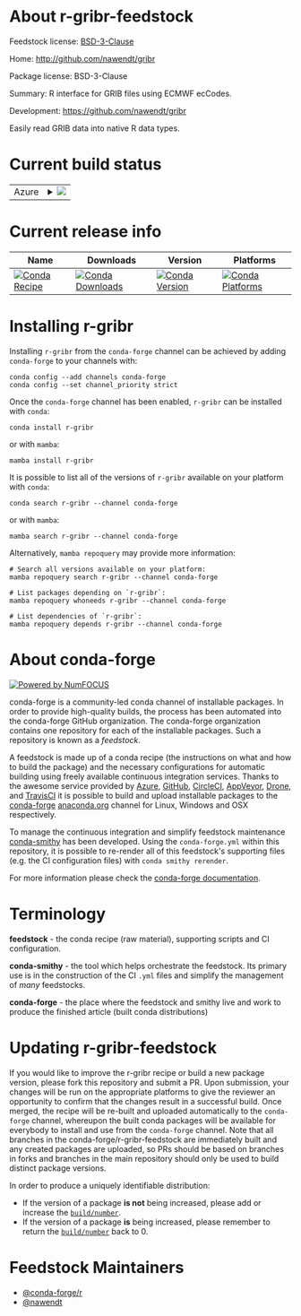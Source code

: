 About r-gribr-feedstock
=======================

Feedstock license: [BSD-3-Clause](https://github.com/conda-forge/r-gribr-feedstock/blob/main/LICENSE.txt)

Home: http://github.com/nawendt/gribr

Package license: BSD-3-Clause

Summary: R interface for GRIB files using ECMWF ecCodes.

Development: https://github.com/nawendt/gribr

Easily read GRIB data into native R data types.


Current build status
====================


<table>
    
  <tr>
    <td>Azure</td>
    <td>
      <details>
        <summary>
          <a href="https://dev.azure.com/conda-forge/feedstock-builds/_build/latest?definitionId=3408&branchName=main">
            <img src="https://dev.azure.com/conda-forge/feedstock-builds/_apis/build/status/r-gribr-feedstock?branchName=main">
          </a>
        </summary>
        <table>
          <thead><tr><th>Variant</th><th>Status</th></tr></thead>
          <tbody><tr>
              <td>linux_64_r_base4.3</td>
              <td>
                <a href="https://dev.azure.com/conda-forge/feedstock-builds/_build/latest?definitionId=3408&branchName=main">
                  <img src="https://dev.azure.com/conda-forge/feedstock-builds/_apis/build/status/r-gribr-feedstock?branchName=main&jobName=linux&configuration=linux%20linux_64_r_base4.3" alt="variant">
                </a>
              </td>
            </tr><tr>
              <td>linux_64_r_base4.4</td>
              <td>
                <a href="https://dev.azure.com/conda-forge/feedstock-builds/_build/latest?definitionId=3408&branchName=main">
                  <img src="https://dev.azure.com/conda-forge/feedstock-builds/_apis/build/status/r-gribr-feedstock?branchName=main&jobName=linux&configuration=linux%20linux_64_r_base4.4" alt="variant">
                </a>
              </td>
            </tr><tr>
              <td>osx_64_r_base4.3</td>
              <td>
                <a href="https://dev.azure.com/conda-forge/feedstock-builds/_build/latest?definitionId=3408&branchName=main">
                  <img src="https://dev.azure.com/conda-forge/feedstock-builds/_apis/build/status/r-gribr-feedstock?branchName=main&jobName=osx&configuration=osx%20osx_64_r_base4.3" alt="variant">
                </a>
              </td>
            </tr><tr>
              <td>osx_64_r_base4.4</td>
              <td>
                <a href="https://dev.azure.com/conda-forge/feedstock-builds/_build/latest?definitionId=3408&branchName=main">
                  <img src="https://dev.azure.com/conda-forge/feedstock-builds/_apis/build/status/r-gribr-feedstock?branchName=main&jobName=osx&configuration=osx%20osx_64_r_base4.4" alt="variant">
                </a>
              </td>
            </tr><tr>
              <td>win_64_r_base4.3</td>
              <td>
                <a href="https://dev.azure.com/conda-forge/feedstock-builds/_build/latest?definitionId=3408&branchName=main">
                  <img src="https://dev.azure.com/conda-forge/feedstock-builds/_apis/build/status/r-gribr-feedstock?branchName=main&jobName=win&configuration=win%20win_64_r_base4.3" alt="variant">
                </a>
              </td>
            </tr><tr>
              <td>win_64_r_base4.4</td>
              <td>
                <a href="https://dev.azure.com/conda-forge/feedstock-builds/_build/latest?definitionId=3408&branchName=main">
                  <img src="https://dev.azure.com/conda-forge/feedstock-builds/_apis/build/status/r-gribr-feedstock?branchName=main&jobName=win&configuration=win%20win_64_r_base4.4" alt="variant">
                </a>
              </td>
            </tr>
          </tbody>
        </table>
      </details>
    </td>
  </tr>
</table>

Current release info
====================

| Name | Downloads | Version | Platforms |
| --- | --- | --- | --- |
| [![Conda Recipe](https://img.shields.io/badge/recipe-r--gribr-green.svg)](https://anaconda.org/conda-forge/r-gribr) | [![Conda Downloads](https://img.shields.io/conda/dn/conda-forge/r-gribr.svg)](https://anaconda.org/conda-forge/r-gribr) | [![Conda Version](https://img.shields.io/conda/vn/conda-forge/r-gribr.svg)](https://anaconda.org/conda-forge/r-gribr) | [![Conda Platforms](https://img.shields.io/conda/pn/conda-forge/r-gribr.svg)](https://anaconda.org/conda-forge/r-gribr) |

Installing r-gribr
==================

Installing `r-gribr` from the `conda-forge` channel can be achieved by adding `conda-forge` to your channels with:

```
conda config --add channels conda-forge
conda config --set channel_priority strict
```

Once the `conda-forge` channel has been enabled, `r-gribr` can be installed with `conda`:

```
conda install r-gribr
```

or with `mamba`:

```
mamba install r-gribr
```

It is possible to list all of the versions of `r-gribr` available on your platform with `conda`:

```
conda search r-gribr --channel conda-forge
```

or with `mamba`:

```
mamba search r-gribr --channel conda-forge
```

Alternatively, `mamba repoquery` may provide more information:

```
# Search all versions available on your platform:
mamba repoquery search r-gribr --channel conda-forge

# List packages depending on `r-gribr`:
mamba repoquery whoneeds r-gribr --channel conda-forge

# List dependencies of `r-gribr`:
mamba repoquery depends r-gribr --channel conda-forge
```


About conda-forge
=================

[![Powered by
NumFOCUS](https://img.shields.io/badge/powered%20by-NumFOCUS-orange.svg?style=flat&colorA=E1523D&colorB=007D8A)](https://numfocus.org)

conda-forge is a community-led conda channel of installable packages.
In order to provide high-quality builds, the process has been automated into the
conda-forge GitHub organization. The conda-forge organization contains one repository
for each of the installable packages. Such a repository is known as a *feedstock*.

A feedstock is made up of a conda recipe (the instructions on what and how to build
the package) and the necessary configurations for automatic building using freely
available continuous integration services. Thanks to the awesome service provided by
[Azure](https://azure.microsoft.com/en-us/services/devops/), [GitHub](https://github.com/),
[CircleCI](https://circleci.com/), [AppVeyor](https://www.appveyor.com/),
[Drone](https://cloud.drone.io/welcome), and [TravisCI](https://travis-ci.com/)
it is possible to build and upload installable packages to the
[conda-forge](https://anaconda.org/conda-forge) [anaconda.org](https://anaconda.org/)
channel for Linux, Windows and OSX respectively.

To manage the continuous integration and simplify feedstock maintenance
[conda-smithy](https://github.com/conda-forge/conda-smithy) has been developed.
Using the ``conda-forge.yml`` within this repository, it is possible to re-render all of
this feedstock's supporting files (e.g. the CI configuration files) with ``conda smithy rerender``.

For more information please check the [conda-forge documentation](https://conda-forge.org/docs/).

Terminology
===========

**feedstock** - the conda recipe (raw material), supporting scripts and CI configuration.

**conda-smithy** - the tool which helps orchestrate the feedstock.
                   Its primary use is in the construction of the CI ``.yml`` files
                   and simplify the management of *many* feedstocks.

**conda-forge** - the place where the feedstock and smithy live and work to
                  produce the finished article (built conda distributions)


Updating r-gribr-feedstock
==========================

If you would like to improve the r-gribr recipe or build a new
package version, please fork this repository and submit a PR. Upon submission,
your changes will be run on the appropriate platforms to give the reviewer an
opportunity to confirm that the changes result in a successful build. Once
merged, the recipe will be re-built and uploaded automatically to the
`conda-forge` channel, whereupon the built conda packages will be available for
everybody to install and use from the `conda-forge` channel.
Note that all branches in the conda-forge/r-gribr-feedstock are
immediately built and any created packages are uploaded, so PRs should be based
on branches in forks and branches in the main repository should only be used to
build distinct package versions.

In order to produce a uniquely identifiable distribution:
 * If the version of a package **is not** being increased, please add or increase
   the [``build/number``](https://docs.conda.io/projects/conda-build/en/latest/resources/define-metadata.html#build-number-and-string).
 * If the version of a package **is** being increased, please remember to return
   the [``build/number``](https://docs.conda.io/projects/conda-build/en/latest/resources/define-metadata.html#build-number-and-string)
   back to 0.

Feedstock Maintainers
=====================

* [@conda-forge/r](https://github.com/conda-forge/r/)
* [@nawendt](https://github.com/nawendt/)

